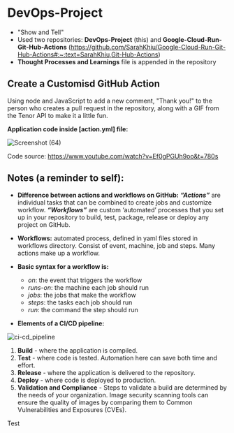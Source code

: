 # DevOps-Project

-	"Show and Tell"
-	Used two repositories: **DevOps-Project** (this) and **Google-Cloud-Run-Git-Hub-Actions** (https://github.com/SarahKhiu/Google-Cloud-Run-Git-Hub-Actions#:~:text=SarahKhiu,Git-Hub-Actions)
- **Thought Processes and Learnings** file is appended in the repository

## Create a Customisd GitHub Action
Using node and JavaScript to add a new comment, "Thank you!" to the person who creates a pull request in the repository, along with a GIF from the Tenor API to make it a little fun.

**Application code inside [action.yml] file:**

![Screenshot (64)](https://user-images.githubusercontent.com/89820671/136189422-31f43e13-f11f-426a-a883-c67f2c3931e8.png)

Code source: https://www.youtube.com/watch?v=Ef0gPGUh9oo&t=780s
## Notes (a reminder to self):
- **Difference between actions and workflows on GitHub:**
***“Actions”*** are individual tasks that can be combined to create jobs and customize workflow. ***“Workflows”*** are custom ‘automated’ processes that you set up in your repository to build, test, package, release or deploy any project on GitHub.
- **Workflows:** automated process, defined in yaml files stored in workflows directory. Consist of event, machine, job and steps. Many actions make up a workflow.
- **Basic syntax for a workflow is:**
   - *on*: the event that triggers the workflow
   - *runs-on*: the machine each job should run
   - *jobs*: the jobs that make the workflow
   - *steps*: the tasks each job should run
   - *run*: the command the step should run
   
- **Elements of a CI/CD pipeline:**

![ci-cd_pipeline](https://user-images.githubusercontent.com/89820671/136138509-d0f453b7-b538-4371-bdd5-7cd5882f5550.png)

1. **Build** - where the application is compiled.
2. **Test** - where code is tested. Automation here can save both time and effort.
3. **Release** - where the application is delivered to the repository.
4. **Deploy** - where code is deployed to production.
5. **Validation and Compliance** - Steps to validate a build are determined by the needs of your organization. Image security scanning tools can ensure the quality of images by comparing them to Common Vulnerabilities and Exposures (CVEs).

Test
